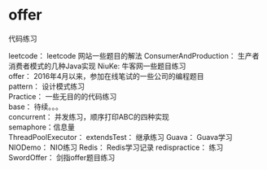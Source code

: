 # offer
代码练习

leetcode： 
	leetcode 	网站一些题目的解法 
ConsumerAndProduction： 
	生产者消费者模式的几种Java实现 
	NiuKe: 牛客网一些题目练习  
	offer： 2016年4月以来，参加在线笔试的一些公司的编程题目  
	pattern： 设计模式练习  
	Practice： 一些无目的的代码练习  
	base： 待续。。。  
	concurrent： 并发练习，顺序打印ABC的四种实现  
	semaphore：信息量  
ThreadPoolExecutor： 
	extendsTest： 继承练习 
Guava： 
	Guava学习 
NIODemo： 
	NIO练习 
Redis： 
	Redis学习记录 
	redispractice： 练习 
SwordOffer： 剑指offer题目练习
